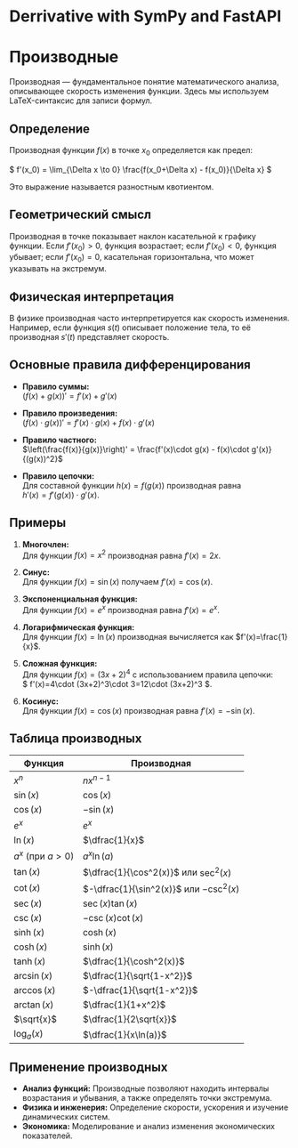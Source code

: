 # Derrivative with SymPy and FastAPI

# Производные

Производная — фундаментальное понятие математического анализа, описывающее скорость изменения функции. Здесь мы используем LaTeX-синтаксис для записи формул.

## Определение

Производная функции $f(x)$ в точке $x_0$ определяется как предел:
 
$ f'(x_0) = \lim_{\Delta x \to 0} \frac{f(x_0+\Delta x) - f(x_0)}{\Delta x} $

Это выражение называется разностным квотиентом.

## Геометрический смысл

Производная в точке показывает наклон касательной к графику функции. Если $f'(x_0) > 0$, функция возрастает; если $f'(x_0) < 0$, функция убывает; если $f'(x_0) = 0$, касательная горизонтальна, что может указывать на экстремум.

## Физическая интерпретация

В физике производная часто интерпретируется как скорость изменения. Например, если функция $s(t)$ описывает положение тела, то её производная $s'(t)$ представляет скорость.

## Основные правила дифференцирования

- **Правило суммы:**  
    $(f(x)+g(x))' = f'(x)+g'(x)$

- **Правило произведения:**  
    $(f(x)\cdot g(x))' = f'(x)\cdot g(x) + f(x)\cdot g'(x)$

- **Правило частного:**  
    $\left(\frac{f(x)}{g(x)}\right)' = \frac{f'(x)\cdot g(x) - f(x)\cdot g'(x)}{(g(x))^2}$

- **Правило цепочки:**  
    Для составной функции $h(x)=f(g(x))$ производная равна  
    $h'(x)=f'(g(x))\cdot g'(x)$.

## Примеры

1. **Многочлен:**  
   Для функции $f(x)=x^2$ производная равна $f'(x)=2x$.

2. **Синус:**  
   Для функции $f(x)=\sin(x)$ получаем $f'(x)=\cos(x)$.

3. **Экспоненциальная функция:**  
   Для функции $f(x)=e^x$ производная равна $f'(x)=e^x$.

4. **Логарифмическая функция:**  
   Для функции $f(x)=\ln(x)$ производная вычисляется как $f'(x)=\frac{1}{x}$.

5. **Сложная функция:**  
   Для функции $f(x)=(3x+2)^4$ с использованием правила цепочки:  
   $ f'(x)=4\cdot (3x+2)^3\cdot 3=12\cdot (3x+2)^3 $.

6. **Косинус:**  
   Для функции $f(x)=\cos(x)$ производная равна $f'(x)=-\sin(x)$.

## Таблица производных

| Функция                          | Производная                                               |
|----------------------------------|-----------------------------------------------------------|
| $x^n$                          | $nx^{n-1}$                                                |
| $\sin(x)$                      | $\cos(x)$                                                 |
| $\cos(x)$                      | $-\sin(x)$                                                |
| $e^x$                          | $e^x$                                                     |
| $\ln(x)$                       | $\dfrac{1}{x}$                                            |
| $a^x$ (при $a>0$)               | $a^x\ln(a)$                                               |
| $\tan(x)$                      | $\dfrac{1}{\cos^2(x)}$ или $\sec^2(x)$                     |
| $\cot(x)$                      | $-\dfrac{1}{\sin^2(x)}$ или $-\csc^2(x)$                   |
| $\sec(x)$                      | $\sec(x)\tan(x)$                                           |
| $\csc(x)$                      | $-\csc(x)\cot(x)$                                          |
| $\sinh(x)$                     | $\cosh(x)$                                                |
| $\cosh(x)$                     | $\sinh(x)$                                                |
| $\tanh(x)$                     | $\dfrac{1}{\cosh^2(x)}$                                    |
| $\arcsin(x)$                   | $\dfrac{1}{\sqrt{1-x^2}}$                                   |
| $\arccos(x)$                   | $-\dfrac{1}{\sqrt{1-x^2}}$                                  |
| $\arctan(x)$                   | $\dfrac{1}{1+x^2}$                                         |
| $\sqrt{x}$                     | $\dfrac{1}{2\sqrt{x}}$                                     |
| $\log_a(x)$                    | $\dfrac{1}{x\ln(a)}$                                        |


## Применение производных

- **Анализ функций:** Производные позволяют находить интервалы возрастания и убывания, а также определять точки экстремума.
- **Физика и инженерия:** Определение скорости, ускорения и изучение динамических систем.
- **Экономика:** Моделирование и анализ изменения экономических показателей.